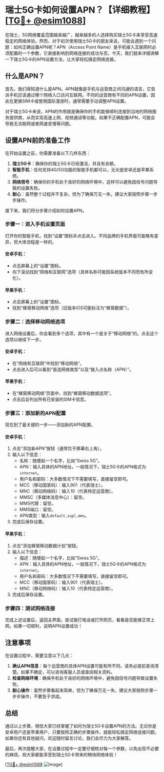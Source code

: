 # 瑞士5G卡如何设置APN？【详细教程】[[TG💪+ @esim1088](https://t.me/s/esim1088)]

在瑞士，5G网络覆盖范围越来越广，越来越多的人选择购买瑞士5G卡来享受高速稳定的网络体验。然而，对于初次使用瑞士5G卡的朋友来说，可能会遇到一个问题：如何正确设置APN呢？APN（Access Point Name）是手机接入互联网时必须配置的一个参数，它直接影响到网络连接的成功与否。今天，我们就来详细讲解一下瑞士5G卡的APN设置方法，让大家轻松搞定网络连接。

## 什么是APN？

首先，我们得知道什么是APN。APN就像是手机与运营商之间沟通的语言，它告诉手机应该通过哪个网络入口访问互联网。不同的运营商有不同的APN设置，因此在更换SIM卡或使用国际漫游时，通常需要手动调整APN设置。

对于瑞士5G卡来说，APN的作用就是确保你的手机能够顺利连接到当地的网络服务提供商，从而实现高速上网、视频通话等功能。如果不正确配置APN，可能会导致无法联网或者网速变慢等问题。

## 设置APN前的准备工作

在开始设置之前，你需要准备以下几样东西：

1. **瑞士5G卡**：确保你的瑞士5G卡已经激活，并且有余额。
2. **智能手机**：任何支持4G/5G功能的智能手机都可以，无论是安卓还是苹果系统。
3. **网络信号**：确保你的手机处于良好的网络环境中，这样可以避免因信号问题导致的设置失败。
4. **耐心**：虽然整个过程并不复杂，但为了确保万无一失，建议大家按照步骤一步步操作。

接下来，我们将分步骤介绍如何设置APN。

### 步骤一：进入手机设置页面

打开你的智能手机，找到“设置”图标并点击进入。不同品牌的手机界面可能略有差异，但大体流程是一样的。

#### 安卓手机：
- 点击屏幕上的“设置”图标。
- 向下滚动找到“网络和互联网”选项（具体名称可能因系统版本不同而有所变化）。

#### 苹果手机：
- 点击屏幕上的“设置”图标。
- 找到“蜂窝移动网络”选项（旧版本iOS可能标注为“蜂窝数据”）。

### 步骤二：选择移动网络选项

进入网络设置后，你会看到多个选项，其中有一个是关于“移动网络”的。点击这个选项以继续下一步。

#### 安卓手机：
- 在“网络和互联网”中找到“移动网络”。
- 点击进入后可以看到“首选网络类型”以及“接入点名称（APN）”。

#### 苹果手机：
- 在“蜂窝移动网络”页面中，找到“蜂窝移动数据选项”。
- 点击后会列出所有已安装的SIM卡信息。

### 步骤三：添加新的APN配置

现在到了最关键的一步——添加新的APN配置。

#### 安卓手机：
1. 点击“添加新APN”按钮（通常位于屏幕右上角）。
2. 输入以下信息：
   - 名称：随便起一个名字，比如“Swiss 5G”。
   - APN：输入具体的APN地址，一般情况下，瑞士5G卡的APN格式为`internet`。
   - 用户名和密码：大多数情况下不需要填写，直接留空即可。
   - MCC（移动国家码）：输入901（代表瑞士）。
   - MNC（移动网络码）：输入10（代表特定运营商）。
   - MMSC（多媒体消息中心）：留空。
   - MMS代理：留空。
   - MMS端口：留空。
   - APN类型：输入`default,supl,mms`。
3. 完成后保存设置。

#### 苹果手机：
1. 点击“添加蜂窝移动数据计划”按钮。
2. 输入以下信息：
   - 描述：随便起一个名字，比如“Swiss 5G”。
   - APN：输入具体的APN地址，一般情况下，瑞士5G卡的APN格式为`internet`。
   - 用户名和密码：大多数情况下不需要填写，直接留空即可。
   - MCC（移动国家码）：输入901（代表瑞士）。
   - MNC（移动网络码）：输入10（代表特定运营商）。
3. 完成后保存设置。

### 步骤四：测试网络连接

完成上述设置后，返回主界面，尝试拨打电话或打开网页，看看是否能够正常上网。如果一切顺利，说明APN设置成功！

## 注意事项

在设置过程中，需要注意以下几点：

1. **确认APN信息**：每个运营商的具体APN设置可能有所不同，请务必提前查询清楚。如果不确定，可以咨询客服人员或查阅相关资料。
2. **检查网络环境**：确保手机处于良好的网络环境中，避免因信号问题导致设置失败。
3. **耐心操作**：虽然步骤看起来简单，但为了确保万无一失，建议大家按照步骤一步步操作，不要急于求成。

## 总结

通过以上步骤，相信大家已经掌握了如何为瑞士5G卡设置APN的方法。无论你是安卓用户还是苹果用户，只要按照正确的步骤操作，就能轻松搞定网络连接问题。如果你还有其他疑问，欢迎随时留言讨论，我们会尽力为大家解答。

最后，再次提醒大家，在设置过程中一定要仔细核对每一个参数，以免出现不必要的麻烦。祝大家都能享受到瑞士5G卡带来的畅快网络体验！

[[TG💪+ @esim1088](https://t.me/s/esim1088) ![Image](https://i.postimg.cc/4NQfJmqS/Snipaste-2025-05-13-00-14-12.png)]